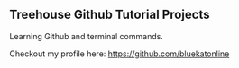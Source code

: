 ## Treehouse Github Tutorial Projects

Learning Github and terminal commands.

Checkout my profile here: https://github.com/bluekatonline